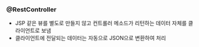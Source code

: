 
### @RestController
- JSP 같은 뷰를 별도로 만들지 않고 컨트롤러 메소드가 리턴하는 데이터 자체를 클라이언트로 보냄
- 클라이언트에 전달되는 데이터는 자동으로 JSON으로 변환하여 처리